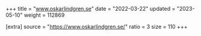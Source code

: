+++
title = "www.oskarlindgren.se"
date = "2022-03-22"
updated = "2023-05-10"
weight = 112869

[extra]
source = "https://www.oskarlindgren.se/"
ratio = 3
size = 110
+++
